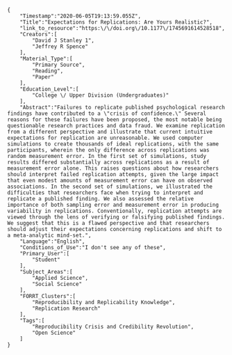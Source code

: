 
    {
        "Timestamp":"2020-06-05T19:13:59.055Z",
        "Title":"Expectations for Replications: Are Yours Realistic?",
        "link_to_resource":"https:\/\/doi.org\/10.1177\/1745691614528518",
        "Creators":[
            "David J Stanley 1",
            "Jeffrey R Spence"
        ],
        "Material_Type":[
            "Primary Source",
            "Reading",
            "Paper"
        ],
        "Education_Level":[
            "College \/ Upper Division (Undergraduates)"
        ],
        "Abstract":"Failures to replicate published psychological research findings have contributed to a \"crisis of confidence.\" Several reasons for these failures have been proposed, the most notable being questionable research practices and data fraud. We examine replication from a different perspective and illustrate that current intuitive expectations for replication are unreasonable. We used computer simulations to create thousands of ideal replications, with the same participants, wherein the only difference across replications was random measurement error. In the first set of simulations, study results differed substantially across replications as a result of measurement error alone. This raises questions about how researchers should interpret failed replication attempts, given the large impact that even modest amounts of measurement error can have on observed associations. In the second set of simulations, we illustrated the difficulties that researchers face when trying to interpret and replicate a published finding. We also assessed the relative importance of both sampling error and measurement error in producing variability in replications. Conventionally, replication attempts are viewed through the lens of verifying or falsifying published findings. We suggest that this is a flawed perspective and that researchers should adjust their expectations concerning replications and shift to a meta-analytic mind-set.",
        "Language":"English",
        "Conditions_of_Use":"I don't see any of these",
        "Primary_User":[
            "Student"
        ],
        "Subject_Areas":[
            "Applied Science",
            "Social Science"
        ],
        "FORRT_Clusters":[
            "Reproducibility and Replicability Knowledge",
            "Replication Research"
        ],
        "Tags":[
            "Reproducibility Crisis and Credibility Revolution",
            "Open Science"
        ]
    }
